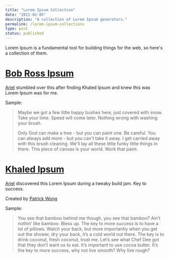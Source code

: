 ```yaml
---
title: "Lorem Ipsum Collection"
date: "2021-02-05"
description: "A collection of Lorem Ipsum generators."
permalink: /lorem-ipsum-collections
type: post
status: published
---
```


Lorem Ipsum is a fundamental tool for building things for the web, so here's a collection of them.

# [Bob Ross Ipsum](https://www.bobrosslipsum.com/)

[Ariel](https://twitter.com/ariel_n) stumbled over this after finding Khaled Ipsum and knew this was Lorem Ipsum was for me.

Sample: 

> Maybe we got a few little happy bushes here, just covered with snow. Take your time. Speed will come later. Nothing wrong with washing your brush.
>
> Only God can make a tree - but you can paint one. Be careful. You can always add more - but you can't take it away. I get carried away with this brush cleaning. We'll lay all these little funky little things in there. This piece of canvas is your world. Work that paint.

# [Khaled Ipsum](http://khaledipsum.com/)

[Ariel](https://twitter.com/ariel_n) discovered this Lorem Ipsum during a tweaky build jam. Key to success.

Created by [Patrick Wong](https://twitter.com/patrickswong)

Sample: 

> You see that bamboo behind me though, you see that bamboo? Ain’t nothin’ like bamboo. Bless up. The key to more success is to have a lot of pillows. Watch your back, but more importantly when you get out the shower, dry your back, it’s a cold world out there. The key is to drink coconut, fresh coconut, trust me. Let’s see what Chef Dee got that they don’t want us to eat. It’s important to use cocoa butter. It’s the key to more success, why not live smooth? Why live rough?